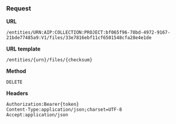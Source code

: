 ### Request

**URL**

`/entities/URN:AIP:COLLECTION:PROJECT:bf065f96-78bd-4972-9167-21bde77485a9:V1/files/33e7816ebf11cf6501548cfa28e4e1de`

**URL template**

`/entities/{urn}/files/{checksum}`

**Method**

`DELETE`

**Headers**

`Authorization:Bearer{token}`  
`Content-Type:application/json;charset=UTF-8`  
`Accept:application/json`  
